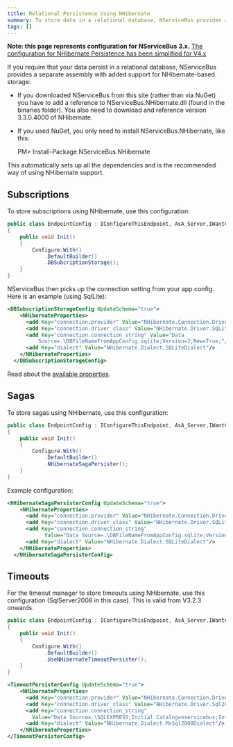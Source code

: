 ```yaml
---
title: Relational Persistence Using NHibernate
summary: To store data in a relational database, NServiceBus provides a separate assembly with support for NHibernate-based storage.
tags: []
---
```


**Note: this page represents configuration for NServiceBus 3.x.**  [The configuration for NHibernate Persistence has been simplified for V4.x](relational-persistence-using-nhibernate---nservicebus-4.x.mb)

If you require that your data persist in a relational database, NServiceBus provides a separate assembly with added support for NHibernate-based storage:

-   If you downloaded NServiceBus from this site (rather than via NuGet) you have to add a reference to NServiceBus.NHibernate.dll (found in the binaries folder). You also need to download and reference version 3.3.0.4000 of NHibernate.
-   If you used NuGet, you only need to install NServiceBus.NHibernate, like this:

    PM> Install-Package NServiceBus.NHibernate

This automatically sets up all the dependencies and is the recommended way of using NHibernate support.


Subscriptions
-------------

To store subscriptions using NHibernate, use this configuration:

```C#
public class EndpointConfig : IConfigureThisEndpoint, AsA_Server,IWantCustomInitialization
{
    public void Init()
    {
        Configure.With()
            .DefaultBuilder()
            .DBSubcriptionStorage();
    }
}
```

NServiceBus then picks up the connection setting from your app.config. Here is an example (using SqlLite):

```XML
<DBSubscriptionStorageConfig UpdateSchema="true">
    <NHibernateProperties>
      <add Key="connection.provider" Value="NHibernate.Connection.DriverConnectionProvider"/>
      <add Key="connection.driver_class" Value="NHibernate.Driver.SQLite20Driver"/>
      <add Key="connection.connection_string" Value="Data
          Source=.\DBFileNameFromAppConfig.sqlite;Version=3;New=True;"/>
      <add Key="dialect" Value="NHibernate.Dialect.SQLiteDialect"/>
    </NHibernateProperties>
  </DBSubscriptionStorageConfig>
```

Read about the [available properties](http://nhforge.org/doc/nh/en/index.html#configuration-xmlconfig).

Sagas
-----

To store sagas using NHibernate, use this configuration:

```C#
public class EndpointConfig : IConfigureThisEndpoint, AsA_Server,IWantCustomInitialization
{
    public void Init()
    {
        Configure.With()
            .DefaultBuilder()
            .NHibernateSagaPersister();
    }
}
```
Example configuration:

```XML
<NHibernateSagaPersisterConfig UpdateSchema="true">
    <NHibernateProperties>
      <add Key="connection.provider" Value="NHibernate.Connection.DriverConnectionProvider"/>
      <add Key="connection.driver_class" Value="NHibernate.Driver.SQLite20Driver"/>
      <add Key="connection.connection_string" 
            Value="Data Source=.\DBFileNameFromAppConfig.sqlite;Version=3;New=True;"/>
      <add Key="dialect" Value="NHibernate.Dialect.SQLiteDialect"/>
    </NHibernateProperties>
  </NHibernateSagaPersisterConfig>
```

Timeouts
--------

For the timeout manager to store timeouts using NHibernate, use this configuration (SqlServer2008 in this case). This is valid from V3.2.3 onwards.

```C#
public class EndpointConfig : IConfigureThisEndpoint, AsA_Server,IWantCustomInitialization
{
    public void Init()
    {
        Configure.With()
            .DefaultBuilder()
            .UseNHibernateTimeoutPersister();
    }
}
```

```XML
<TimeoutPersisterConfig UpdateSchema="true">
	<NHibernateProperties>
	  <add Key="connection.provider" Value="NHibernate.Connection.DriverConnectionProvider"/>
	  <add Key="connection.driver_class" Value="NHibernate.Driver.Sql2008ClientDriver"/>
	  <add Key="connection.connection_string" 
	    Value="Data Source=.\SQLEXPRESS;Initial Catalog=nservicebus;Integrated Security=True"/>
	  <add Key="dialect" Value="NHibernate.Dialect.MsSql2008Dialect"/>
	</NHibernateProperties>
</TimeoutPersisterConfig>
```


